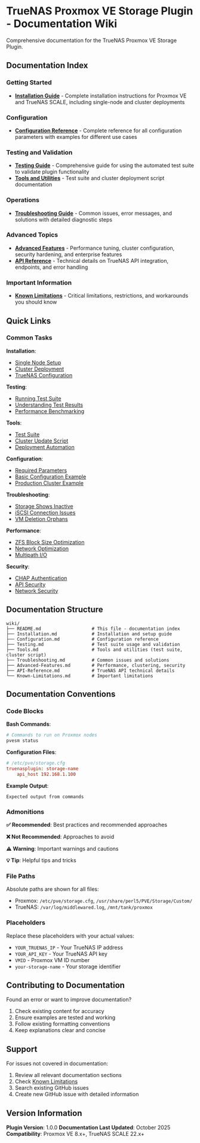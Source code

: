 # TrueNAS Proxmox VE Storage Plugin - Documentation Wiki

Comprehensive documentation for the TrueNAS Proxmox VE Storage Plugin.

## Documentation Index

### Getting Started
- **[Installation Guide](Installation.md)** - Complete installation instructions for Proxmox VE and TrueNAS SCALE, including single-node and cluster deployments

### Configuration
- **[Configuration Reference](Configuration.md)** - Complete reference for all configuration parameters with examples for different use cases

### Testing and Validation
- **[Testing Guide](Testing.md)** - Comprehensive guide for using the automated test suite to validate plugin functionality
- **[Tools and Utilities](Tools.md)** - Test suite and cluster deployment script documentation

### Operations
- **[Troubleshooting Guide](Troubleshooting.md)** - Common issues, error messages, and solutions with detailed diagnostic steps

### Advanced Topics
- **[Advanced Features](Advanced-Features.md)** - Performance tuning, cluster configuration, security hardening, and enterprise features
- **[API Reference](API-Reference.md)** - Technical details on TrueNAS API integration, endpoints, and error handling

### Important Information
- **[Known Limitations](Known-Limitations.md)** - Critical limitations, restrictions, and workarounds you should know

## Quick Links

### Common Tasks

**Installation**:
- [Single Node Setup](Installation.md#single-node-installation)
- [Cluster Deployment](Installation.md#cluster-installation)
- [TrueNAS Configuration](Installation.md#truenas-scale-setup)

**Testing**:
- [Running Test Suite](Testing.md#basic-usage)
- [Understanding Test Results](Testing.md#interpreting-results)
- [Performance Benchmarking](Testing.md#performance-benchmarking)

**Tools**:
- [Test Suite](Tools.md#test-suite)
- [Cluster Update Script](Tools.md#cluster-update-script)
- [Deployment Automation](Tools.md#integration-with-cicd)

**Configuration**:
- [Required Parameters](Configuration.md#required-parameters)
- [Basic Configuration Example](Configuration.md#basic-single-node-configuration)
- [Production Cluster Example](Configuration.md#production-cluster-configuration)

**Troubleshooting**:
- [Storage Shows Inactive](Troubleshooting.md#storage-shows-as-inactive)
- [iSCSI Connection Issues](Troubleshooting.md#iscsi-discovery-and-connection-issues)
- [VM Deletion Orphans](Troubleshooting.md#orphaned-volumes-after-vm-deletion)

**Performance**:
- [ZFS Block Size Optimization](Advanced-Features.md#zfs-block-size-optimization)
- [Network Optimization](Advanced-Features.md#network-optimization)
- [Multipath I/O](Advanced-Features.md#multipath-io-mpio)

**Security**:
- [CHAP Authentication](Advanced-Features.md#chap-authentication)
- [API Security](Advanced-Features.md#api-security)
- [Network Security](Advanced-Features.md#network-security)

## Documentation Structure

```
wiki/
├── README.md                   # This file - documentation index
├── Installation.md             # Installation and setup guide
├── Configuration.md            # Configuration reference
├── Testing.md                  # Test suite usage and validation
├── Tools.md                    # Tools and utilities (test suite, cluster script)
├── Troubleshooting.md          # Common issues and solutions
├── Advanced-Features.md        # Performance, clustering, security
├── API-Reference.md            # TrueNAS API technical details
└── Known-Limitations.md        # Important limitations
```

## Documentation Conventions

### Code Blocks

**Bash Commands**:
```bash
# Commands to run on Proxmox nodes
pvesm status
```

**Configuration Files**:
```ini
# /etc/pve/storage.cfg
truenasplugin: storage-name
    api_host 192.168.1.100
```

**Example Output**:
```
Expected output from commands
```

### Admonitions

**✅ Recommended**: Best practices and recommended approaches

**❌ Not Recommended**: Approaches to avoid

**⚠️ Warning**: Important warnings and cautions

**💡 Tip**: Helpful tips and tricks

### File Paths

Absolute paths are shown for all files:
- Proxmox: `/etc/pve/storage.cfg`, `/usr/share/perl5/PVE/Storage/Custom/`
- TrueNAS: `/var/log/middlewared.log`, `/mnt/tank/proxmox`

### Placeholders

Replace these placeholders with your actual values:
- `YOUR_TRUENAS_IP` - Your TrueNAS IP address
- `YOUR_API_KEY` - Your TrueNAS API key
- `VMID` - Proxmox VM ID number
- `your-storage-name` - Your storage identifier

## Contributing to Documentation

Found an error or want to improve documentation?
1. Check existing content for accuracy
2. Ensure examples are tested and working
3. Follow existing formatting conventions
4. Keep explanations clear and concise

## Support

For issues not covered in documentation:
1. Review all relevant documentation sections
2. Check [Known Limitations](Known-Limitations.md)
3. Search existing GitHub issues
4. Create new GitHub issue with detailed information

## Version Information

**Plugin Version**: 1.0.0
**Documentation Last Updated**: October 2025
**Compatibility**: Proxmox VE 8.x+, TrueNAS SCALE 22.x+
